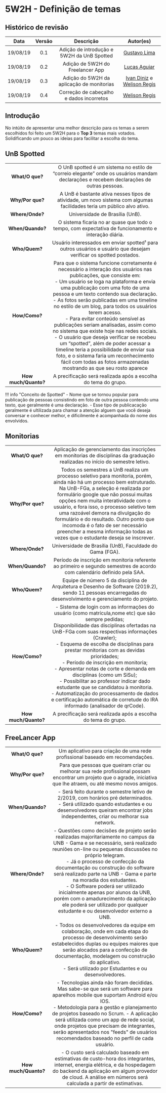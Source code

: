 # 5W2H - Definição de temas

## Histórico de revisão

| Data | Versão | Descrição | Autor(es)|
|:----:|:------:|:---------:|:--------:|
| 19/08/19 | 0.1 | Adição de introdução e 5W2H da UnB Spotted | [Gustavo Lima](https://github.com/gustavolima00) |
| 19/08/19 | 0.2 | Adição de 5W2H do Freelancer App | [Lucas Aguiar](https://github.com/Ridersk) |
| 19/08/19 | 0.3 | Adição do 5W2H da aplicação de monitorias | [Ivan Diniz](https://github.com/darmsDD) e [Welison Regis](https://github.com/WelisonR) |
| 19/08/19 | 0.4 | Correção de cabeçalho e dados incorretos | [Welison Regis](https://github.com/WelisonR) |

## Introdução 

No intúito de apresentar uma melhor descrição para os temas a serem escolhidos foi feito um 5W2H para o **Top 3** temas mais votados. Solidificando um pouco as ideias para facilitar a escolha do tema.


## UnB Spotted
| | |
|:---:|:---:|
| **What/O que?** | O UnB spotted é um sistema no estilo de “correio elegante” onde os usuários mandam declarações e recebem declarações de outras pessoas. |
| **Why/Por que?** | A UnB é bastante ativa nesses tipos de atividade, um novo sistema com algumas facilidades teria um público alvo ativo.|
| **Where/Onde?** | Universidade de Brasília (UnB). |
| **When/Quando?** | O sistema ficaria no ar quase que todo o tempo, com expectativa de funcionamento e interação diária. |
| **Who/Quem?** | Usuário interessados em enviar spotted¹ para outros usuários e usuário que desejam verificar os spotted postados. |
| **How/Como?** | Para que o sistema funcione corretamente é necessário a interação dos usuários nas publicações, que consiste em: <br> - Um usuário se loga na plataforma e envia uma publicação com uma foto de uma pessoa e um texto contendo sua declaração. <br> - As fotos serão publicadas em uma timeline no estilo de um blog, para todos os usuários terem acesso. <br> - Para evitar conteúdo sensível as publicações seriam analisadas, assim como no sistema que existe hoje nas redes sociais. <br> - O usuário que deseja verificar se recebeu um “spotted”, além de poder acessar a timeline teria a possibilidade de enviar sua foto, e o sistema faria um reconhecimento fácil com todas as fotos armazenadas mostrando as que seu rosto aparece |
| **How much/Quanto?** | A precificação será realizada após a escolha do tema do grupo. |

!!! info "Conceito de Spotted"
    - Nome que se tornou popular para publicação de pessoas consistindo em foto de outra pessoa contendo uma texto, que geralmente é uma declaração.
    - Esse tipo de publicacação geralmente é ultilizada para chamar a atenção alguem que você deseja conversar e conhecer melhor, e dificilmente é acompanhada do nome dos envolvidos.

## Monitorias
| | |
|:---:|:---:|
| **What/O que?** | Aplicação de gerenciamento das inscrições em monitorias de disciplinas da graduação realizadas no início do semestre letivo. |
| **Why/Por que?** | Todos os semestres a UnB realiza um processo seletivo para monitoria, porém, ainda não há um processo bem estruturado. Na UnB-FGa, a seleção é realizada por formulário google que não possui muitas opções nem muita interatividade com o usuário, e fora isso, o processo seletivo tem uma razoável demora na divulgação do formulário e do resultado. Outro ponto que incomoda é o fato de ser necessário preencher a mesma informação todas as vezes que o estudante deseja se inscrever. |
| **Where/Onde?** | Universidade de Brasília (UnB), Faculdade do Gama (FGA). |
| **When/Quando?** | Período de inscrição em monitoria referente ao primeiro e segundo semestres de acordo com calendário definido pela SAA. |
| **Who/Quem?** | Equipe de número 5 da disciplina de Arquitetura e Desenho de Software (2019.2), sendo 11 pessoas encarregadas do desenvolvimento e gerenciamento do projeto. |
| **How/Como?** | - Sistema de login com as informações do usuário (como matrícula,nome etc) que são sempre pedidas;<br> Disponibilidade das disciplinas ofertadas na UnB-FGa com suas respectivas informações (Crawler); <br> - Esquema de escolha de disciplinas para prestar monitorias com as devidas prioridades; <br> - Período de inscrição em monitoria; <br> - Apresentar notas de corte e demanda em disciplinas (como um SiSu); <br> - Possibilitar ao professor indicar dado estudante que se candidatou à monitoria. <br> - Automatização do processamento de dados e certificação automática de corretude do IRA informado (analisador de qrCode). |
| **How much/Quanto?** | A precificação será realizada após a escolha do tema do grupo. |

## FreeLancer App
| | |
|:---:|:---:|
| **What/O que?** | Um aplicativo para criação de uma rede profissional baseado em recomendações. |
| **Why/Por que?** | Para que pessoas que queiram criar ou melhorar sua rede profissional possam encontrar um projeto que o agrade, iniciativa que lhe atraem, ou até mesmo novos amigos.|
| **When/Quando?** | - Será feito durante o semestre letivo de 2/2019, com horários pré determinados. <br> - Será utilizado quando estudantes e ou desenvolvedores queiram encontrar jobs independentes, criar ou melhorar sua network.
| **Where/Onde?** | - Questões como decisões de projeto serão realizadas majoritariamente no campus da UNB - Gama e se necessário, será realizado reuniões on-line ou pequenas discussões no próprio telegram. <br> - Já o processo de confecção da documentação ou construção do software será realizado parte na UNB - Gama e parte na moradia dos estudantes. <br> - O Software poderá ser utilizado inicialmente apenas por alunos da UNB, porém com o amadurecimento da aplicação ele poderá ser utilizado por qualquer estudante e ou desenvolvedor externo a UNB. |
| **Who/Quem?** | - Todos os desenvolvedores da equipe em colaboração, onde em cada etapa do processo de desenvolvimento serão estabelecidos duplas ou equipes maiores que serão alocados para a confecção de documentação, modelagem ou construção do aplicativo. <br> - Será utilizado por Estudantes e ou desenvolvedores. |
| **How/Como?** | - Tecnologias ainda não foram decididas. Mas sabe-se que será um software para aparelhos mobile que suportam Android e/ou IOS. <br> - Metodologia para a gestão e planejamento de projetos baseado no Scrum. - A aplicação será utilizada como um app de rede social, onde projetos que precisam de integrantes, serão apresentados nos "feeds" de usuários recomendados baseado no perfil de cada usuário. |
| **How much/Quanto?** | - O custo será calculado baseado em estimativas de custo-hora dos integrantes, internet, energia elétrica, e da hospedagem do backend da aplicação em algum provedor de cloud. A análise em números será calculada a partir de estimativas. |
